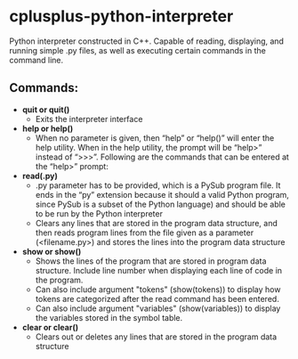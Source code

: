 # cplusplus-python-interpreter
Python interpreter constructed in C++. Capable of reading, displaying, and running simple .py files, as well as executing certain commands in the command line.

## Commands:
- **quit or quit()**
  - Exits the interpreter interface
- **help or help(<command>)**
  - When no parameter is given, then “help” or “help()” will enter the help utility. When in the help utility, the prompt will be “help>” instead of “>>>”.  Following are the commands that can be entered at the “help>” prompt:
- **read(<filename>.py)**
  - <filename>.py parameter has to be provided, which is a PySub program file. It ends in the “py” extension because it should a valid Python program, since PySub is a subset of the Python language) and should be able to be run by the Python interpreter
  - Clears any lines that are stored in the program data structure, and then reads program lines from the file given as a parameter (<filename.py>) and stores the lines into the program data structure
- **show or show()**
  - Shows the lines of the program that are stored in program data structure. Include line number when displaying each line of code in the program. 
  - Can also include argument "tokens" (show(tokens)) to display how tokens are categorized after the read command has been entered. 
  - Can also include argument "variables" (show(variables)) to display the variables stored in the symbol table.
- **clear or clear()**
  - Clears out or deletes any lines that are stored in the program data structure
